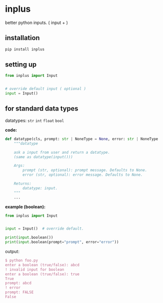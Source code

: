 # inplus

better python inputs. ( input + )

## **installation**

```bash
pip install inplus
```

## **setting up**

```py
from inplus import Input


# override default input ( optional )
input = Input()
```

## **for standard data types**

datatypes: `str` `int` `float` `bool`

**code:**

```py
def datatype(cls, prompt: str | NoneType = None, error: str | NoneType = None) -> str:
    """datatype

    ask a input from user and return a datatype.
    (same as datatype(input()))

    Args:
        prompt (str, optional): prompt message. Defaults to None.
        error (str, optional): error message. Defaults to None.

    Returns:
        datatype: input.
    """
    ...
```

**example (boolean):**

```py
from inplus import Input


input = Input()  # override default.

print(input.boolean())
print(input.boolean(prompt="prompt", error="error"))
```

output:

```tex
$ python foo.py
enter a boolean (true/false): abcd
! invalid input for boolean
enter a boolean (true/false): true
True
prompt: abcd
! error
prompt: FALSE
False
```
